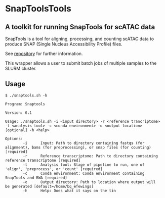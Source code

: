 # SnapToolsTools

## A toolkit for running SnapTools for scATAC data

SnapTools is a tool for aligning, processing, and counting scATAC data to produce SNAP (Single Nucleus Accessibility Profile) files.

See [repository](https://github.com/r3fang/SnapTools) for further information.

This wrapper allows a user to submit batch jobs of multiple samples to the SLURM cluster.

## Usage
```
$ ./snaptools.sh -h

Program: Snaptools

Version: 0.1

Usage: ./snaptools.sh -i <input directory> -r <reference trancriptome> -t <analysis tool> -c <conda environment> -o <output location>[optional] -h <help>

Options:
        -i      Input: Path to directory containing fastqs (for alignment), bams (for preprocessing), or snap files (for counting) [required]
        -r      Reference transcriptome: Path to directory containing reference transcriptome [required]
        -t      Analysis tool: Stage of pipeline to run, one of 'align', 'preprocess', or 'count' [required]
        -c      Conda environment: Conda environment containing SnapTools and BWA [required]
        -o      Output directory: Path to location where output will be generated [default=/home/bq_efewings]
        -h      Help: Does what it says on the tin
```
